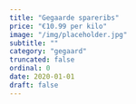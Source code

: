 ```yaml
---
title: "Gegaarde spareribs"
price: "€10.99 per kilo"
image: "/img/placeholder.jpg"
subtitle: ""
category: "gegaard"
truncated: false
ordinal: 0
date: 2020-01-01
draft: false
---
```

